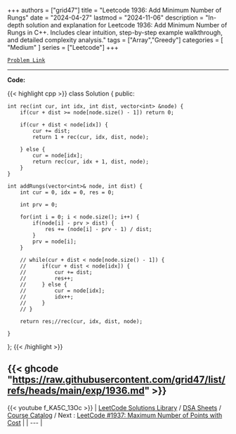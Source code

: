 
+++
authors = ["grid47"]
title = "Leetcode 1936: Add Minimum Number of Rungs"
date = "2024-04-27"
lastmod = "2024-11-06"
description = "In-depth solution and explanation for Leetcode 1936: Add Minimum Number of Rungs in C++. Includes clear intuition, step-by-step example walkthrough, and detailed complexity analysis."
tags = ["Array","Greedy"]
categories = [
    "Medium"
]
series = ["Leetcode"]
+++



[`Problem Link`](https://leetcode.com/problems/add-minimum-number-of-rungs/description/)

---
**Code:**

{{< highlight cpp >}}
class Solution {
public:
    
    int rec(int cur, int idx, int dist, vector<int> &node) {
        if(cur + dist >= node[node.size() - 1]) return 0;
        
        if(cur + dist < node[idx]) {
            cur += dist;
            return 1 + rec(cur, idx, dist, node);
            
        } else {
            cur = node[idx];
            return rec(cur, idx + 1, dist, node);
        }
    }
    
    int addRungs(vector<int>& node, int dist) {
        int cur = 0, idx = 0, res = 0;
        
        int prv = 0;
        
        for(int i = 0; i < node.size(); i++) {
            if(node[i] - prv > dist) {
                res += (node[i] - prv - 1) / dist;
            }
            prv = node[i];
        }
        
        // while(cur + dist < node[node.size() - 1]) {
        //     if(cur + dist < node[idx]) {
        //         cur += dist;
        //         res++;
        //     } else {
        //         cur = node[idx];
        //         idx++;
        //     }
        // }
        
        return res;//rec(cur, idx, dist, node);
        
    }
};
{{< /highlight >}}

{{< ghcode "https://raw.githubusercontent.com/grid47/list/refs/heads/main/exp/1936.md" >}}
---
{{< youtube f_KA5C_13Oc >}}
| [LeetCode Solutions Library](https://grid47.xyz/leetcode/) / [DSA Sheets](https://grid47.xyz/sheets/) / [Course Catalog](https://grid47.xyz/courses/) / Next : [LeetCode #1937: Maximum Number of Points with Cost](https://grid47.xyz/leetcode/solution-1937-maximum-number-of-points-with-cost/) |
| --- |
